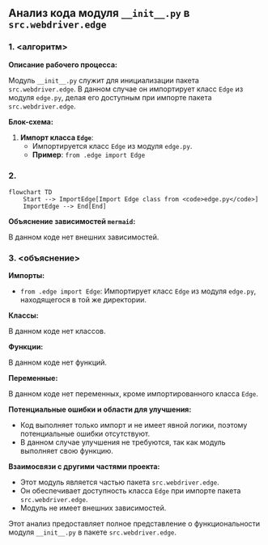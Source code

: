 ## Анализ кода модуля `__init__.py` в `src.webdriver.edge`

### 1. <алгоритм>

**Описание рабочего процесса:**

Модуль `__init__.py` служит для инициализации пакета `src.webdriver.edge`. В данном случае он импортирует класс `Edge` из модуля `edge.py`, делая его доступным при импорте пакета `src.webdriver.edge`.

**Блок-схема:**

1.  **Импорт класса `Edge`**:
    *   Импортируется класс `Edge` из модуля `edge.py`.
    *   **Пример**: `from .edge import Edge`

### 2. <mermaid>

```mermaid
flowchart TD
    Start --> ImportEdge[Import Edge class from <code>edge.py</code>]
    ImportEdge --> End[End]
```

**Объяснение зависимостей `mermaid`:**

В данном коде нет внешних зависимостей.

### 3. <объяснение>

**Импорты:**

*   `from .edge import Edge`: Импортирует класс `Edge` из модуля `edge.py`, находящегося в той же директории.

**Классы:**

В данном коде нет классов.

**Функции:**

В данном коде нет функций.

**Переменные:**

В данном коде нет переменных, кроме импортированного класса `Edge`.

**Потенциальные ошибки и области для улучшения:**

*   Код выполняет только импорт и не имеет явной логики, поэтому потенциальные ошибки отсутствуют.
*   В данном случае улучшения не требуются, так как модуль выполняет свою функцию.

**Взаимосвязи с другими частями проекта:**

*   Этот модуль является частью пакета `src.webdriver.edge`.
*   Он обеспечивает доступность класса `Edge` при импорте пакета `src.webdriver.edge`.
*   Модуль не имеет внешних зависимостей.

Этот анализ предоставляет полное представление о функциональности модуля `__init__.py` в пакете `src.webdriver.edge`.